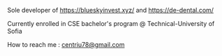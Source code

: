 Sole developer of https://blueskyinvest.xyz/ and https://de-dental.com/

Currently enrolled in CSE bachelor's program @ Technical-University of Sofia

How to reach me : centriu78@gmail.com

<!---
IsmailSalehCode/IsmailSalehCode is a ✨ special ✨ repository because its `README.md` (this file) appears on your GitHub profile.
You can click the Preview link to take a look at your changes.
--->
